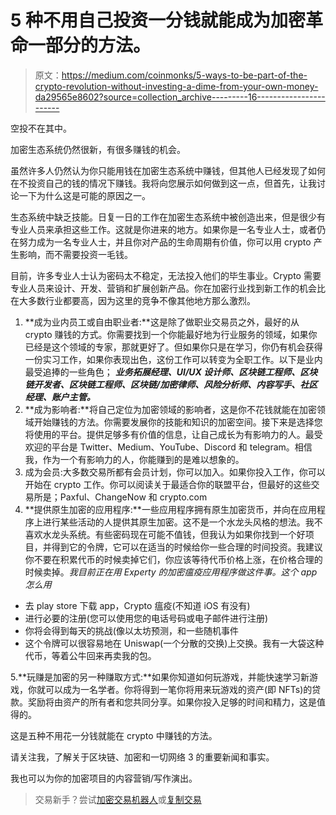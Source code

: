 # 5 种不用自己投资一分钱就能成为加密革命一部分的方法。

> 原文：<https://medium.com/coinmonks/5-ways-to-be-part-of-the-crypto-revolution-without-investing-a-dime-from-your-own-money-da29565e8602?source=collection_archive---------16----------------------->

空投不在其中。

加密生态系统仍然很新，有很多赚钱的机会。

虽然许多人仍然认为你只能用钱在加密生态系统中赚钱，但其他人已经发现了如何在不投资自己的钱的情况下赚钱。我将向您展示如何做到这一点，但首先，让我讨论一下为什么这是可能的原因之一。

生态系统中缺乏技能。日复一日的工作在加密生态系统中被创造出来，但是很少有专业人员来承担这些工作。这就是你进来的地方。如果你是一名专业人士，或者仍在努力成为一名专业人士，并且你对产品的生命周期有价值，你可以用 crypto 产生影响，而不需要投资一毛钱。

目前，许多专业人士认为密码太不稳定，无法投入他们的毕生事业。Crypto 需要专业人员来设计、开发、营销和扩展创新产品。你在加密行业找到新工作的机会比在大多数行业都要高，因为这里的竞争不像其他地方那么激烈。

1.  **成为业内员工或自由职业者:**这是除了做职业交易员之外，最好的从 crypto 赚钱的方式。你需要找到一个你能最好地为行业服务的领域，如果你已经是这个领域的专家，那就更好了。但如果你只是在学习，你仍有机会获得一份实习工作，如果你表现出色，这份工作可以转变为全职工作。以下是业内最受追捧的一些角色； ***业务拓展经理、UI/UX 设计师、区块链工程师、区块链开发者、区块链工程师、区块链/加密律师、风险分析师、内容写手、社区经理、账户主管。***
2.  **成为影响者:**将自己定位为加密领域的影响者，这是你不花钱就能在加密领域开始赚钱的方法。你需要发展你的技能和知识的加密空间。接下来是选择您将使用的平台。提供足够多有价值的信息，让自己成长为有影响力的人。最受欢迎的平台是 Twitter、Medium、YouTube、Discord 和 telegram。相信我，作为一个有影响力的人，你能赚到的是难以想象的。
3.  成为会员:大多数交易所都有会员计划，你可以加入。如果你投入工作，你可以开始在 crypto 工作。你可以阅读关于最适合你的联盟平台，但最好的这些交易所是；Paxful、ChangeNow 和 crypto.com
4.  **提供原生加密的应用程序:**一些应用程序拥有原生加密货币，并向在应用程序上进行某些活动的人提供其原生加密。这不是一个水龙头风格的想法。我不喜欢水龙头系统。有些密码现在可能不值钱，但我认为如果你找到一个好项目，并得到它的令牌，它可以在适当的时候给你一些合理的时间投资。我建议你不要在积累代币的时候卖掉它们，你应该等待代币价格上涨，在价格合理的时候卖掉。*我目前正在用 Experty 的加密瘟疫应用程序做这件事。这个 app 怎么用*

*   去 play store 下载 app，Crypto 瘟疫(不知道 iOS 有没有)
*   进行必要的注册(您可以使用您的电话号码或电子邮件进行注册)
*   你将会得到每天的挑战(像以太坊预测，和一些随机事件
*   这个令牌可以很容易地在 Uniswap(一个分散的交换)上交换。我有一大袋这种代币，等着公牛回来再卖我的包。

5.**玩赚是加密的另一种赚取方式:**如果你知道如何玩游戏，并能快速学习新游戏，你就可以成为一名学者。你将得到一笔你将用来玩游戏的资产(即 NFTs)的贷款。奖励将由资产的所有者和您共同分享。如果你投入足够的时间和精力，这是值得的。

这是五种不用花一分钱就能在 crypto 中赚钱的方法。

请关注我，了解关于区块链、加密和一切网络 3 的重要新闻和事实。

我也可以为你的加密项目的内容营销/写作演出。

> 交易新手？尝试[加密交易机器人](/coinmonks/crypto-trading-bot-c2ffce8acb2a)或[复制交易](/coinmonks/top-10-crypto-copy-trading-platforms-for-beginners-d0c37c7d698c)